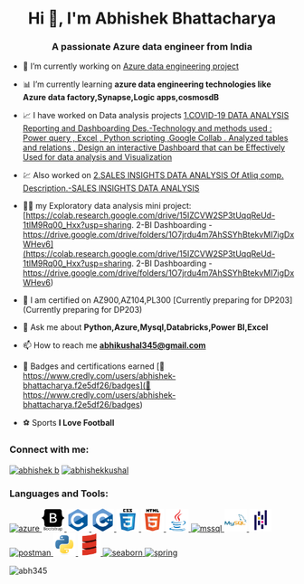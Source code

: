 <h1 align="center">Hi 👋, I'm Abhishek Bhattacharya</h1>
<h3 align="center">A passionate Azure data engineer from India</h3>

- 🔭 I’m currently working on [Azure data engineering project](https://github.com/Abh345/AzureDataEngineering)

- 📊 I’m currently learning **azure data engineering technologies like Azure data factory,Synapse,Logic apps,cosmosdB**

- 📈 I have worked on Data analysis projects [1.COVID-19 DATA ANALYSIS Reporting and Dashboarding Des.-Technology and methods used : Power query , Excel , Python scripting ,Google Collab . Analyzed tables and relations , Design an interactive Dashboard that can be Effectively Used for data analysis and Visualization](https://drive.google.com/drive/folders/1O7jrdu4m7AhSSYhBtekvMI7igDxWHev6)

- 💹 Also worked on [2.SALES INSIGHTS DATA ANALYSIS Of Atliq comp. Description.-SALES INSIGHTS DATA ANALYSIS](https://drive.google.com/drive/folders/1O7jrdu4m7AhSSYhBtekvMI7igDxWHev6)

- 👨‍💻 my Exploratory data analysis mini project: [https://colab.research.google.com/drive/15IZCVW2SP3tUqqReUd-1tlM9Rq00_Hxx?usp=sharing. 2-BI Dashboarding -https://drive.google.com/drive/folders/1O7jrdu4m7AhSSYhBtekvMI7igDxWHev6](https://colab.research.google.com/drive/15IZCVW2SP3tUqqReUd-1tlM9Rq00_Hxx?usp=sharing. 2-BI Dashboarding -https://drive.google.com/drive/folders/1O7jrdu4m7AhSSYhBtekvMI7igDxWHev6)

- 📝 I am certified on AZ900,AZ104,PL300 [Currently preparing for DP203](Currently preparing for DP203)

- 💬 Ask me about **Python,Azure,Mysql,Databricks,Power BI,Excel**

- 📫 How to reach me **abhikushal345@gmail.com**

- 📄 Badges and certifications earned [📄 https://www.credly.com/users/abhishek-bhattacharya.f2e5df26/badges](📄 https://www.credly.com/users/abhishek-bhattacharya.f2e5df26/badges)

- ⚽ Sports **I Love Football**

<h3 align="left">Connect with me:</h3>
<p align="left">
<a href="https://linkedin.com/in/abhishek b" target="blank"><img align="center" src="https://raw.githubusercontent.com/rahuldkjain/github-profile-readme-generator/master/src/images/icons/Social/linked-in-alt.svg" alt="abhishek b" height="30" width="40" /></a>
<a href="https://www.leetcode.com/abhishekkushal" target="blank"><img align="center" src="https://raw.githubusercontent.com/rahuldkjain/github-profile-readme-generator/master/src/images/icons/Social/leet-code.svg" alt="abhishekkushal" height="30" width="40" /></a>
</p>

<h3 align="left">Languages and Tools:</h3>
<p align="left"> <a href="https://azure.microsoft.com/en-in/" target="_blank" rel="noreferrer"> <img src="https://www.vectorlogo.zone/logos/microsoft_azure/microsoft_azure-icon.svg" alt="azure" width="40" height="40"/> </a> <a href="https://getbootstrap.com" target="_blank" rel="noreferrer"> <img src="https://raw.githubusercontent.com/devicons/devicon/master/icons/bootstrap/bootstrap-plain-wordmark.svg" alt="bootstrap" width="40" height="40"/> </a> <a href="https://www.cprogramming.com/" target="_blank" rel="noreferrer"> <img src="https://raw.githubusercontent.com/devicons/devicon/master/icons/c/c-original.svg" alt="c" width="40" height="40"/> </a> <a href="https://www.w3schools.com/cpp/" target="_blank" rel="noreferrer"> <img src="https://raw.githubusercontent.com/devicons/devicon/master/icons/cplusplus/cplusplus-original.svg" alt="cplusplus" width="40" height="40"/> </a> <a href="https://www.w3schools.com/css/" target="_blank" rel="noreferrer"> <img src="https://raw.githubusercontent.com/devicons/devicon/master/icons/css3/css3-original-wordmark.svg" alt="css3" width="40" height="40"/> </a> <a href="https://www.w3.org/html/" target="_blank" rel="noreferrer"> <img src="https://raw.githubusercontent.com/devicons/devicon/master/icons/html5/html5-original-wordmark.svg" alt="html5" width="40" height="40"/> </a> <a href="https://www.java.com" target="_blank" rel="noreferrer"> <img src="https://raw.githubusercontent.com/devicons/devicon/master/icons/java/java-original.svg" alt="java" width="40" height="40"/> </a> <a href="https://www.microsoft.com/en-us/sql-server" target="_blank" rel="noreferrer"> <img src="https://www.svgrepo.com/show/303229/microsoft-sql-server-logo.svg" alt="mssql" width="40" height="40"/> </a> <a href="https://www.mysql.com/" target="_blank" rel="noreferrer"> <img src="https://raw.githubusercontent.com/devicons/devicon/master/icons/mysql/mysql-original-wordmark.svg" alt="mysql" width="40" height="40"/> </a> <a href="https://pandas.pydata.org/" target="_blank" rel="noreferrer"> <img src="https://raw.githubusercontent.com/devicons/devicon/2ae2a900d2f041da66e950e4d48052658d850630/icons/pandas/pandas-original.svg" alt="pandas" width="40" height="40"/> </a> <a href="https://postman.com" target="_blank" rel="noreferrer"> <img src="https://www.vectorlogo.zone/logos/getpostman/getpostman-icon.svg" alt="postman" width="40" height="40"/> </a> <a href="https://www.python.org" target="_blank" rel="noreferrer"> <img src="https://raw.githubusercontent.com/devicons/devicon/master/icons/python/python-original.svg" alt="python" width="40" height="40"/> </a> <a href="https://www.scala-lang.org" target="_blank" rel="noreferrer"> <img src="https://raw.githubusercontent.com/devicons/devicon/master/icons/scala/scala-original.svg" alt="scala" width="40" height="40"/> </a> <a href="https://seaborn.pydata.org/" target="_blank" rel="noreferrer"> <img src="https://seaborn.pydata.org/_images/logo-mark-lightbg.svg" alt="seaborn" width="40" height="40"/> </a> <a href="https://spring.io/" target="_blank" rel="noreferrer"> <img src="https://www.vectorlogo.zone/logos/springio/springio-icon.svg" alt="spring" width="40" height="40"/> </a> </p>

<p><img align="center" src="https://github-readme-stats.vercel.app/api/top-langs?username=abh345&show_icons=true&locale=en&layout=compact" alt="abh345" /></p>
